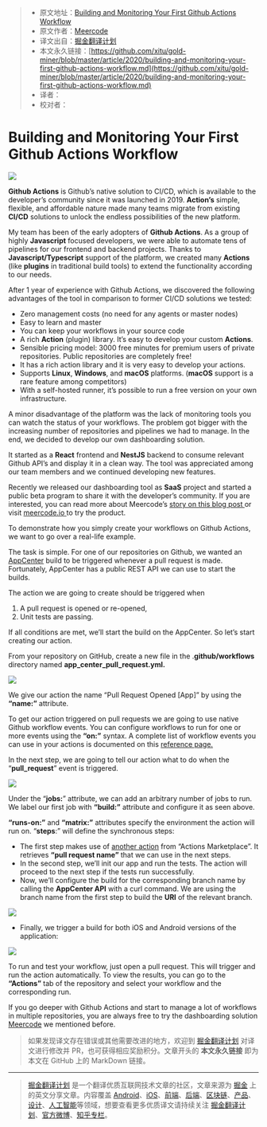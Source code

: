 > * 原文地址：[Building and Monitoring Your First Github Actions Workflow](https://blog.bitsrc.io/building-and-monitoring-your-first-github-actions-workflow-b9cad4a1014d)
> * 原文作者：[Meercode](https://medium.com/@meercode)
> * 译文出自：[掘金翻译计划](https://github.com/xitu/gold-miner)
> * 本文永久链接：[https://github.com/xitu/gold-miner/blob/master/article/2020/building-and-monitoring-your-first-github-actions-workflow.md](https://github.com/xitu/gold-miner/blob/master/article/2020/building-and-monitoring-your-first-github-actions-workflow.md)
> * 译者：
> * 校对者：

# Building and Monitoring Your First Github Actions Workflow

![](https://cdn-images-1.medium.com/max/2400/1*BZ_jv-xjX_FfJR5fQH_6UQ.png)

**Github Actions** is Github’s native solution to CI/CD, which is available to the developer’s community since it was launched in 2019. **Action’s** simple, flexible, and affordable nature made many teams migrate from existing **CI/CD** solutions to unlock the endless possibilities of the new platform.

My team has been of the early adopters of **Github Actions**. As a group of highly **Javascript** focused developers, we were able to automate tens of pipelines for our frontend and backend projects. Thanks to **Javascript/Typescript** support of the platform, we created many **Actions** (like **plugins** in traditional build tools) to extend the functionality according to our needs.

After 1 year of experience with Github Actions, we discovered the following advantages of the tool in comparison to former CI/CD solutions we tested:

* Zero management costs (no need for any agents or master nodes)
* Easy to learn and master
* You can keep your workflows in your source code
* A rich **Action** (plugin) library. It’s easy to develop your custom **Actions**.
* Sensible pricing model: 3000 free minutes for premium users of private repositories. Public repositories are completely free!
* It has a rich action library and it is very easy to develop your actions.
* Supports **Linux**, **Windows**, and **macOS** platforms. (**macOS** support is a rare feature among competitors)
* With a self-hosted runner, it’s possible to run a free version on your own infrastructure.

A minor disadvantage of the platform was the lack of monitoring tools you can watch the status of your workflows. The problem got bigger with the increasing number of repositories and pipelines we had to manage. In the end, we decided to develop our own dashboarding solution.

It started as a **React** frontend and **NestJS** backend to consume relevant Github API’s and display it in a clean way. The tool was appreciated among our team members and we continued developing new features.

Recently we released our dashboarding tool as **SaaS** project and started a public beta program to share it with the developer’s community. If you are interested, you can read more about Meercode’s [story on this blog post ](https://dev.to/pankod/public-beta-meercode-a-beautiful-dashboard-and-monitoring-tool-for-github-actions-466g)or visit [meercode.io ](http://meercode.io)to try the product.

To demonstrate how you simply create your workflows on Github Actions, we want to go over a real-life example.

The task is simple. For one of our repositories on Github, we wanted an [AppCenter](https://appcenter.ms/) build to be triggered whenever a pull request is made. Fortunately, AppCenter has a public REST API we can use to start the builds.

The action we are going to create should be triggered when

1. A pull request is opened or re-opened,
2. Unit tests are passing.

If all conditions are met, we’ll start the build on the AppCenter. So let’s start creating our action.

From your repository on GitHub, create a new file in the .**github/workflows** directory named **app_center_pull_request.yml.**

![](https://cdn-images-1.medium.com/max/2684/0*iyCUtUXoh8MF11Rm)

We give our action the name “Pull Request Opened [App]” by using the **“name:”** attribute.

To get our action triggered on pull requests we are going to use native Github workflow events. You can configure workflows to run for one or more events using the **“on:”** syntax. A complete list of workflow events you can use in your actions is documented on this [reference page.](https://docs.github.com/en/free-pro-team@latest/actions/reference/events-that-trigger-workflows)

In the next step, we are going to tell our action what to do when the “**pull_request**” event is triggered.

![](https://cdn-images-1.medium.com/max/2684/0*upqVeOmReybteXcC)

Under the “**jobs:**” attribute, we can add an arbitrary number of jobs to run. We label our first job with **“build:”** attribute and configure it as seen above.

**“runs-on:”** and **“matrix:”** attributes specify the environment the action will run on. “**steps**:” will define the synchronous steps:

* The first step makes use of [another action](https://github.com/mdecoleman/pr-branch-name) from “Actions Marketplace”. It retrieves **“pull request name”** that we can use in the next steps.
* In the second step, we’ll init our app and run the tests. The action will proceed to the next step if the tests run successfully.
* Now, we’ll configure the build for the corresponding branch name by calling the **AppCenter API** with a curl command. We are using the branch name from the first step to build the **URI** of the relevant branch.

![](https://cdn-images-1.medium.com/max/2684/0*Pppq6J46U6HfxvIS)

* Finally, we trigger a build for both iOS and Android versions of the application:

![](https://cdn-images-1.medium.com/max/2684/0*jazO_rGHuFgFg4y0)

To run and test your workflow, just open a pull request. This will trigger and run the action automatically. To view the results, you can go to the **“Actions”** tab of the repository and select your workflow and the corresponding run.

If you go deeper with Github Actions and start to manage a lot of workflows in multiple repositories, you are always free to try the dashboarding solution [Meercode](https://meercode.io/) we mentioned before.

> 如果发现译文存在错误或其他需要改进的地方，欢迎到 [掘金翻译计划](https://github.com/xitu/gold-miner) 对译文进行修改并 PR，也可获得相应奖励积分。文章开头的 **本文永久链接** 即为本文在 GitHub 上的 MarkDown 链接。

---

> [掘金翻译计划](https://github.com/xitu/gold-miner) 是一个翻译优质互联网技术文章的社区，文章来源为 [掘金](https://juejin.im) 上的英文分享文章。内容覆盖 [Android](https://github.com/xitu/gold-miner#android)、[iOS](https://github.com/xitu/gold-miner#ios)、[前端](https://github.com/xitu/gold-miner#前端)、[后端](https://github.com/xitu/gold-miner#后端)、[区块链](https://github.com/xitu/gold-miner#区块链)、[产品](https://github.com/xitu/gold-miner#产品)、[设计](https://github.com/xitu/gold-miner#设计)、[人工智能](https://github.com/xitu/gold-miner#人工智能)等领域，想要查看更多优质译文请持续关注 [掘金翻译计划](https://github.com/xitu/gold-miner)、[官方微博](http://weibo.com/juejinfanyi)、[知乎专栏](https://zhuanlan.zhihu.com/juejinfanyi)。
